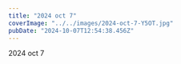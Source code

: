 ```yaml
---
title: "2024 oct 7"
coverImage: "../../images/2024-oct-7-Y5OT.jpg"
pubDate: "2024-10-07T12:54:38.456Z"
---
```


2024 oct 7
